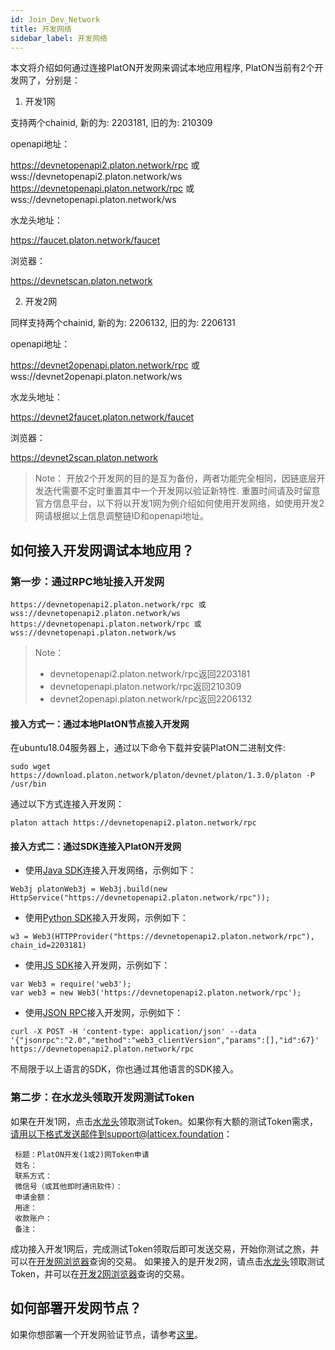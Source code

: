 ```yaml
---
id: Join_Dev_Network
title: 开发网络
sidebar_label: 开发网络
---
```



本文将介绍如何通过连接PlatON开发网来调试本地应用程序, PlatON当前有2个开发网了，分别是：

1. 开发1网

支持两个chainid, 新的为: 2203181, 旧的为: 210309

openapi地址：

https://devnetopenapi2.platon.network/rpc 或 wss://devnetopenapi2.platon.network/ws
https://devnetopenapi.platon.network/rpc 或 wss://devnetopenapi.platon.network/ws

水龙头地址：

https://faucet.platon.network/faucet

浏览器：

https://devnetscan.platon.network

2. 开发2网

同样支持两个chainid, 新的为: 2206132, 旧的为: 2206131

openapi地址：

https://devnet2openapi.platon.network/rpc 或 wss://devnet2openapi.platon.network/ws

水龙头地址：

https://devnet2faucet.platon.network/faucet

浏览器：

https://devnet2scan.platon.network


>Note： 
> 开放2个开发网的目的是互为备份，两者功能完全相同，因链底层开发迭代需要不定时重置其中一个开发网以验证新特性.
> 重置时间请及时留意官方信息平台，以下将以开发1网为例介绍如何使用开发网络，如使用开发2网请根据以上信息调整链ID和openapi地址。

## 如何接入开发网调试本地应用？

### **第一步：通过RPC地址接入开发网**

```
https://devnetopenapi2.platon.network/rpc 或 wss://devnetopenapi2.platon.network/ws
https://devnetopenapi.platon.network/rpc 或 wss://devnetopenapi.platon.network/ws
```

>Note：
>
> - devnetopenapi2.platon.network/rpc返回2203181
> - devnetopenapi.platon.network/rpc返回210309
> - devnet2openapi.platon.network/rpc返回2206132

#### 接入方式一：通过本地PlatON节点接入开发网

在ubuntu18.04服务器上，通过以下命令下载并安装PlatON二进制文件:

```
sudo wget https://download.platon.network/platon/devnet/platon/1.3.0/platon -P /usr/bin    
```

通过以下方式连接入开发网：

```
platon attach https://devnetopenapi2.platon.network/rpc
```

#### 接入方式二：通过SDK连接入PlatON开发网

- 使用[Java SDK](/docs/zh-CN/Java_SDK)连接入开发网络，示例如下：
```
Web3j platonWeb3j = Web3j.build(new HttpService("https://devnetopenapi2.platon.network/rpc"));
```
- 使用[Python SDK](/docs/zh-CN/Python_SDK)接入开发网，示例如下：
```
w3 = Web3(HTTPProvider("https://devnetopenapi2.platon.network/rpc"), chain_id=2203181)
```
- 使用[JS SDK](/docs/zh-CN/JS_SDK)接入开发网，示例如下：
```
var Web3 = require('web3');
var web3 = new Web3('https://devnetopenapi2.platon.network/rpc');
```
- 使用[JSON RPC](/docs/zh-CN/Json_Rpc)接入开发网，示例如下：
```
curl -X POST -H 'content-type: application/json' --data '{"jsonrpc":"2.0","method":"web3_clientVersion","params":[],"id":67}' https://devnetopenapi2.platon.network/rpc
```

不局限于以上语言的SDK，你也通过其他语言的SDK接入。

### **第二步：在水龙头领取开发网测试Token**

如果在开发1网，点击[水龙头](https://faucet.platon.network/faucet/)领取测试Token。如果你有大额的测试Token需求，请用以下格式发送邮件到support@latticex.foundation：
```
 标题：PlatON开发(1或2)网Token申请
 姓名：
 联系方式：
 微信号（或其他即时通讯软件）：
 申请金额：
 用途：
 收款账户：
 备注：
```

成功接入开发1网后，完成测试Token领取后即可发送交易，开始你测试之旅，并可以在[开发网浏览器](https://devnetscan.platon.network)查询的交易。
如果接入的是开发2网，请点击[水龙头](https://devnet2faucet.platon.network/faucet/)领取测试Token，并可以在[开发2网浏览器](https://devnet2scan.platon.network)查询的交易。

## 如何部署开发网节点？

如果你想部署一个开发网验证节点，请参考[这里](/docs/zh-CN/Become_PlatON_Dev_Verification)。









